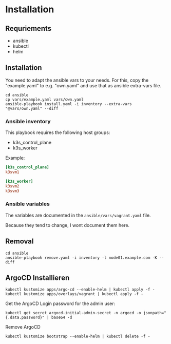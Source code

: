 # Installation

## Requriements

- ansible
- kubectl
- helm

## Installation

You need to adapt the ansible vars to your needs. For this, copy the "example.yaml" to e.g. "own.yaml" and use that as ansible extra-vars file.

```shell
cd ansible
cp vars/example.yaml vars/own.yaml
ansible-playbook install.yaml -i inventory --extra-vars "@vars/own.yaml" --diff
```

### Ansible inventory

This playbook requires the following host groups:

- k3s_control_plane
- k3s_worker

Example:

```ini
[k3s_control_plane]
k3svm1

[k3s_worker]
k3svm2
k3svm3
```

### Ansible variables

The variables are documented in the `ansible/vars/vagrant.yaml` file.

Because they tend to change, I wont document them here.

## Removal

```shell
cd ansible
ansible-playbook remove.yaml -i inventory -l node01.example.com -K --diff
```

## ArgoCD Installieren

```shell
kubectl kustomize apps/argo-cd --enable-helm | kubectl apply -f -
kubectl kustomize apps/overlays/vagrant | kubectl apply -f -
```

Get the ArgoCD Login password for the admin user:

```shell
kubectl get secret argocd-initial-admin-secret -n argocd -o jsonpath="{.data.password}" | base64 -d
```

Remove ArgoCD

```shell
kubectl kustomize bootstrap --enable-helm | kubectl delete -f -
```

